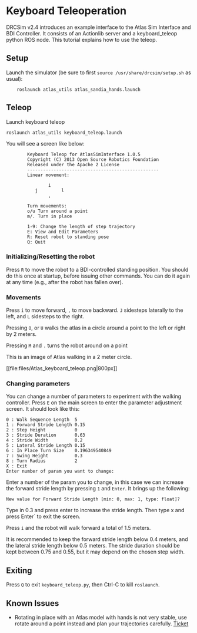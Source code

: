# Keyboard Teleoperation

DRCSim v2.4 introduces an example interface to the Atlas Sim Interface and BDI Controller. It consists of an Actionlib server and a keyboard_teleop python ROS node. This tutorial explains how to use the teleop.

## Setup

Launch the simulator (be sure to first `source /usr/share/drcsim/setup.sh` as usual):

~~~
    roslaunch atlas_utils atlas_sandia_hands.launch
~~~

## Teleop

Launch keyboard teleop

~~~
roslaunch atlas_utils keyboard_teleop.launch
~~~

You will see a screen like below:

~~~
        Keyboard Teleop for AtlasSimInterface 1.0.5
        Copyright (C) 2013 Open Source Robotics Foundation
        Released under the Apache 2 License
        --------------------------------------------------
        Linear movement:

                i    
           j         l
                ,    
                
        Turn movements:
        o/u Turn around a point
        m/. Turn in place
        
        1-9: Change the length of step trajectory
        E: View and Edit Parameters
        R: Reset robot to standing pose
        Q: Quit

~~~

### Initializing/Resetting the robot

Press `R` to move the robot to a BDI-controlled standing position.  You should do this once at startup, before issuing other commands.  You can do it again at any time (e.g., after the robot has fallen over).

### Movements

Press `i` to move forward, `,` to move backward. `J` sidesteps laterally to the left, and `L` sidesteps to the right.

Pressing `O`, or `U` walks the atlas in a circle around a point to the left or right by 2 meters.

Pressing `M` and `.` turns the robot around on a point

This is an image of Atlas walking in a 2 meter circle.

[[file:files/Atlas_keyboard_teleop.png|800px]]

### Changing parameters

You can change a number of parameters to experiment with the walking controller. Press `E` on the main screen to enter the parameter adjustment screen. It should look like this:

~~~
0 : Walk Sequence Length  5
1 : Forward Stride Length 0.15
2 : Step Height           0
3 : Stride Duration       0.63
4 : Stride Width          0.2
5 : Lateral Stride Length 0.15
6 : In Place Turn Size    0.196349540849
7 : Swing Height          0.3
8 : Turn Radius           2
X : Exit
Enter number of param you want to change: 
~~~

Enter a number of the param you to change, in this case we can increase the forward stride length by pressing `1` and `Enter`. It brings up the following:

~~~
New value for Forward Stride Length [min: 0, max: 1, type: float]?
~~~

Type in 0.3 and press enter to increase the stride length. Then type x and press  Enter` to exit the screen.

Press `i` and the robot will walk forward a total of 1.5 meters.

It is recommended to keep the forward stride length below 0.4 meters, and the lateral stride length below 0.5 meters. The stride duration should be kept between 0.75 and 0.55, but it may depend on the chosen step width.

## Exiting
Press `Q` to exit `keyboard_teleop.py`, then Ctrl-C to kill `roslaunch`.

## Known Issues
 * Rotating in place with an Atlas model with hands is not very stable, use rotate around a point instead and plan your trajectories carefully. [Ticket](https://bitbucket.org/osrf/drcsim/issue/205/atlas-falls-while-rotating-in-place-using)
